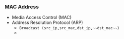 
### MAC Address
* Media Access Control (MAC)
* Address Resolution Protocol (ARP)
	* `Broadcast (src_ip,src_mac,dst_ip,~~dst_mac~~)`
	* 